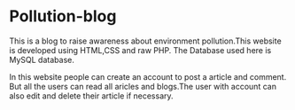 # Pollution-blog
This is a blog to raise awareness about environment pollution.This website is developed using HTML,CSS and raw PHP. The Database used here is MySQL database.

In this website people can create an account to post a article and comment. But all the users can read all aricles and blogs.The user with account can also edit and delete their article if necessary.




